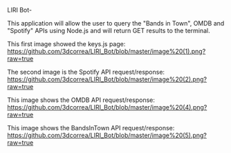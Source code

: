 LIRI Bot-

This application will allow the user to query the "Bands in Town", OMDB and "Spotify" APIs using Node.js and will return GET results to the terminal.

This first image showed the keys.js page:
https://github.com/3dcorrea/LIRI_Bot/blob/master/image%20(1).png?raw=true

The second image is the Spotify API request/response:
https://github.com/3dcorrea/LIRI_Bot/blob/master/image%20(2).png?raw=true

This image shows the OMDB API request/response:
https://github.com/3dcorrea/LIRI_Bot/blob/master/image%20(4).png?raw=true

This image shows the BandsInTown API request/response:
https://github.com/3dcorrea/LIRI_Bot/blob/master/image%20(5).png?raw=true
